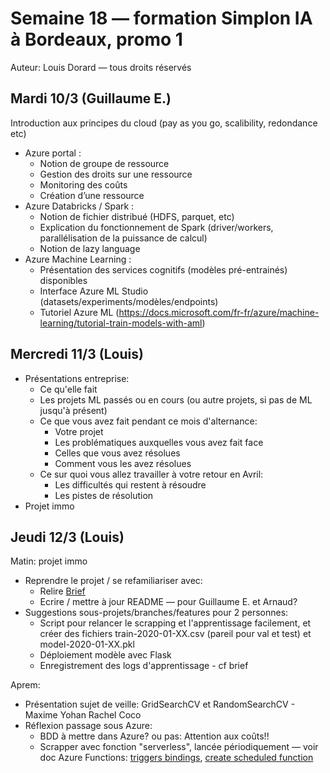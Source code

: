 # Semaine 18 — formation Simplon IA à Bordeaux, promo 1

Auteur: Louis Dorard — tous droits réservés

## Mardi 10/3 (Guillaume E.)

Introduction aux principes du cloud (pay as you go, scalibility, redondance etc)
* Azure portal :
   * Notion de groupe de ressource
   * Gestion des droits sur une ressource
   * Monitoring des coûts
   * Création d’une ressource
* Azure Databricks / Spark :
   * Notion de fichier distribué (HDFS, parquet, etc)
   * Explication du fonctionnement de Spark (driver/workers, parallélisation de la puissance de calcul)
   * Notion de lazy language
* Azure Machine Learning :
   * Présentation des services cognitifs (modèles pré-entrainés) disponibles
   * Interface Azure ML Studio (datasets/experiments/modèles/endpoints)
   * Tutoriel Azure ML (https://docs.microsoft.com/fr-fr/azure/machine-learning/tutorial-train-models-with-aml)

## Mercredi 11/3 (Louis)

* Présentations entreprise:
   * Ce qu'elle fait
   * Les projets ML passés ou en cours (ou autre projets, si pas de ML jusqu'à présent)
   * Ce que vous avez fait pendant ce mois d'alternance: 
      * Votre projet
      * Les problématiques auxquelles vous avez fait face
      * Celles que vous avez résolues
      * Comment vous les avez résolues
   * Ce sur quoi vous allez travailler à votre retour en Avril:
      * Les difficultés qui restent à résoudre
      * Les pistes de résolution
* Projet immo
  

## Jeudi 12/3 (Louis)

Matin: projet immo
* Reprendre le projet / se refamiliariser avec:
  * Relire [Brief](https://gist.github.com/louisdorard/88e09b8fdc4be81c27cde6e1b9bb9f61)
  * Ecrire / mettre à jour README — pour Guillaume E. et Arnaud?
* Suggestions sous-projets/branches/features pour 2 personnes:
   * Script pour relancer le scrapping et l'apprentissage facilement, et créer des fichiers train-2020-01-XX.csv (pareil pour val et test) et model-2020-01-XX.pkl
   * Déploiement modèle avec Flask
   * Enregistrement des logs d'apprentissage - cf brief

Aprem:
* Présentation sujet de veille: GridSearchCV et RandomSearchCV - Maxime Yohan Rachel Coco
* Réflexion passage sous Azure:
  * BDD à mettre dans Azure? ou pas: Attention aux coûts!!
  * Scrapper avec fonction "serverless", lancée périodiquement — voir doc Azure Functions: [triggers bindings](https://docs.microsoft.com/en-us/azure/azure-functions/functions-triggers-bindings), [create scheduled function](https://docs.microsoft.com/en-us/azure/azure-functions/functions-create-scheduled-function)

